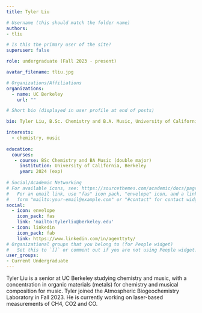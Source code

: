 ```yaml
---
title: Tyler Liu

# Username (this should match the folder name)
authors:
- tliu

# Is this the primary user of the site?
superuser: false

role: undergraduate (Fall 2023 - present)

avatar_filename: tliu.jpg

# Organizations/Affiliations
organizations:
  - name: UC Berkeley
    url: ""

# Short bio (displayed in user profile at end of posts)

bio: Tyler Liu, B.Sc. Chemistry and B.A. Music, University of California at Berkeley. URAP researcher in Atmospheric Biogeochemistry Lab (Sept 2023- present).   

interests:
  - chemistry, music
  
education:
  courses:
   - course: BSc Chemistry and BA Music (double major)
     institution: University of California, Berkeley
     year: 2024 (exp)
      
# Social/Academic Networking
# For available icons, see: https://sourcethemes.com/academic/docs/page-builder/#icons
#   For an email link, use "fas" icon pack, "envelope" icon, and a link in the
#   form "mailto:your-email@example.com" or "#contact" for contact widget.
social:
  - icon: envelope
    icon_pack: fas
    link: 'mailto:tylerliu@berkeley.edu'
  - icon: linkedin
    icon_pack: fab
    link: https://www.linkedin.com/in/agenttyty/
# Organizational groups that you belong to (for People widget)
#   Set this to `[]` or comment out if you are not using People widget.
user_groups:
- Current Undergraduate
---
```


Tyler Liu is a senior at UC Berkeley studying chemistry and music, with a concentration in organic materials (metals) for chemistry and musical composition for music. Tyler joined the Atmospheric Biogeochemistry Laboratory in Fall 2023.  He is currently working on laser-based measurements of CH4, CO2 and CO.  
